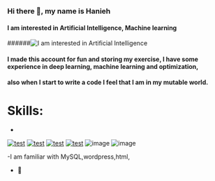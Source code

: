### Hi there 👋, my name is Hanieh
#### I am interested in Artificial Intelligence, Machine learning
######![I am interested in Artificial Intelligence](https://uupload.ir/files/qhnu_img_20190330_131957814-min.jpg)
      
#### I made this account for fun and storing my exercise, I have some experience in deep learning, machine learning and optimization,
#### also when I start to write a code I feel that I am in my mutable world.

# Skills: 
-
 <a href="https://imgbb.com/"><img src="https://i.ibb.co/61mbFt0/test.png" alt="test" border="0"></a>
<a href="https://imgbb.com/"><img src="https://i.ibb.co/fDFj7Z9/test.png" alt="test" border="0"></a>
<a href="https://imgbb.com/"><img src="https://i.ibb.co/vkX2h3B/test.png" alt="test" border="0"></a>
<a href="https://imgbb.com/"><img src="https://i.ibb.co/DQvs3CX/test.png" alt="test" border="0"></a>
![image](https://user-images.githubusercontent.com/44142415/135706032-4f2697c8-f530-45c3-8a0d-a201768e5d22.png)
![image](https://user-images.githubusercontent.com/44142415/135706122-453bec7a-ccce-4383-a393-b93f875bec01.png)

-I am familiar with MySQL,wordpress,html,
- 🔭











